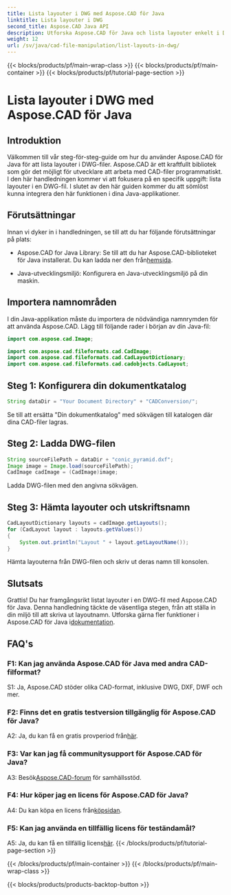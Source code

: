 ```yaml
---
title: Lista layouter i DWG med Aspose.CAD för Java
linktitle: Lista layouter i DWG
second_title: Aspose.CAD Java API
description: Utforska Aspose.CAD för Java och lista layouter enkelt i DWG-filer. Integrera kraftfull CAD-funktion i dina Java-applikationer.
weight: 12
url: /sv/java/cad-file-manipulation/list-layouts-in-dwg/
---
```


{{< blocks/products/pf/main-wrap-class >}}
{{< blocks/products/pf/main-container >}}
{{< blocks/products/pf/tutorial-page-section >}}

# Lista layouter i DWG med Aspose.CAD för Java

## Introduktion

Välkommen till vår steg-för-steg-guide om hur du använder Aspose.CAD för Java för att lista layouter i DWG-filer. Aspose.CAD är ett kraftfullt bibliotek som gör det möjligt för utvecklare att arbeta med CAD-filer programmatiskt. I den här handledningen kommer vi att fokusera på en specifik uppgift: lista layouter i en DWG-fil. I slutet av den här guiden kommer du att sömlöst kunna integrera den här funktionen i dina Java-applikationer.

## Förutsättningar

Innan vi dyker in i handledningen, se till att du har följande förutsättningar på plats:

-  Aspose.CAD for Java Library: Se till att du har Aspose.CAD-biblioteket för Java installerat. Du kan ladda ner den från[hemsida](https://releases.aspose.com/cad/java/).

- Java-utvecklingsmiljö: Konfigurera en Java-utvecklingsmiljö på din maskin.

## Importera namnområden

I din Java-applikation måste du importera de nödvändiga namnrymden för att använda Aspose.CAD. Lägg till följande rader i början av din Java-fil:

```java
import com.aspose.cad.Image;

import com.aspose.cad.fileformats.cad.CadImage;
import com.aspose.cad.fileformats.cad.CadLayoutDictionary;
import com.aspose.cad.fileformats.cad.cadobjects.CadLayout;
```

## Steg 1: Konfigurera din dokumentkatalog

```java
String dataDir = "Your Document Directory" + "CADConversion/";
```

Se till att ersätta "Din dokumentkatalog" med sökvägen till katalogen där dina CAD-filer lagras.

## Steg 2: Ladda DWG-filen

```java
String sourceFilePath = dataDir + "conic_pyramid.dxf";
Image image = Image.load(sourceFilePath);
CadImage cadImage = (CadImage)image;
```

Ladda DWG-filen med den angivna sökvägen.

## Steg 3: Hämta layouter och utskriftsnamn

```java
CadLayoutDictionary layouts = cadImage.getLayouts();
for (CadLayout layout : layouts.getValues())
{
    System.out.println("Layout " + layout.getLayoutName());
}
```

Hämta layouterna från DWG-filen och skriv ut deras namn till konsolen.

## Slutsats

 Grattis! Du har framgångsrikt listat layouter i en DWG-fil med Aspose.CAD för Java. Denna handledning täckte de väsentliga stegen, från att ställa in din miljö till att skriva ut layoutnamn. Utforska gärna fler funktioner i Aspose.CAD för Java i[dokumentation](https://reference.aspose.com/cad/java/).

## FAQ's

### F1: Kan jag använda Aspose.CAD för Java med andra CAD-filformat?

S1: Ja, Aspose.CAD stöder olika CAD-format, inklusive DWG, DXF, DWF och mer.

### F2: Finns det en gratis testversion tillgänglig för Aspose.CAD för Java?

 A2: Ja, du kan få en gratis provperiod från[här](https://releases.aspose.com/).

### F3: Var kan jag få communitysupport för Aspose.CAD för Java?

 A3: Besök[Aspose.CAD-forum](https://forum.aspose.com/c/cad/19) för samhällsstöd.

### F4: Hur köper jag en licens för Aspose.CAD för Java?

 A4: Du kan köpa en licens från[köpsidan](https://purchase.aspose.com/buy).

### F5: Kan jag använda en tillfällig licens för teständamål?

 A5: Ja, du kan få en tillfällig licens[här](https://purchase.aspose.com/temporary-license/).
{{< /blocks/products/pf/tutorial-page-section >}}

{{< /blocks/products/pf/main-container >}}
{{< /blocks/products/pf/main-wrap-class >}}

{{< blocks/products/products-backtop-button >}}
